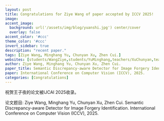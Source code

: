 ```yaml
---
layout: post
title: Congratulations for Ziye Wang of paper accepted by ICCV 2025!
image:
accent_image:
  background: url('/assets/img/blog/yuanshi.jpg') center/cover
  overlay: false
accent_color: '#ccc'
theme_color: '#ccc'
invert_sidebar: true
description: "recent paper."
tags: [Ziye Wang, Minghang Yu, Chunyan Xu, Zhen Cui.]
websites: [students/WangZiye,students/YuMinghang,teachers/XuChunyan,teachers/CuiZhen]
author: Ziye Wang, Minghang Yu, Chunyan Xu, Zhen Cui. 
paper_title: Semantic Discrepancy-aware Detector for Image Forgery Identification.
paper: International Conference on Computer Vision (ICCV), 2025.
categories: [Congratulations]
---
```


祝贺王子夜的论文被IJCAI 2025收录。

论文题目: Ziye Wang, Minghang Yu, Chunyan Xu, Zhen Cui. Semantic Discrepancy-aware Detector for Image Forgery Identification. International Conference on Computer Vision (ICCV), 2025.
